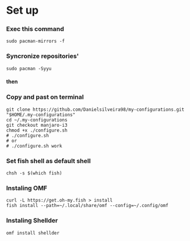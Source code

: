 # Set up

### Exec this command
`sudo pacman-mirrors -f`


### Syncronize repositories'
`sudo pacman -Syyu`

#### then

### Copy and past on terminal
```
git clone https://github.com/Danielsilveira98/my-configurations.git "$HOME/.my-configurations"
cd ~/.my-configurations
git checkout manjaro-i3
chmod +x ./configure.sh
# ./configure.sh
# or
# ./configure.sh work
```

### Set fish shell as default shell
`chsh -s $(which fish)`

### Instaling OMF
```
curl -L https://get.oh-my.fish > install
fish install --path=~/.local/share/omf --config=~/.config/omf
```

### Instaling Shellder
`omf install shellder`
